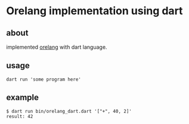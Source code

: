 # Orelang implementation using dart

## about

implemented [orelang](https://qiita.com/shuetsu@github/items/ac21e597265d6bb906dc) with dart language.

## usage

```
dart run 'some program here'
```

## example

```
$ dart run bin/orelang_dart.dart '["+", 40, 2]'
result: 42
```
